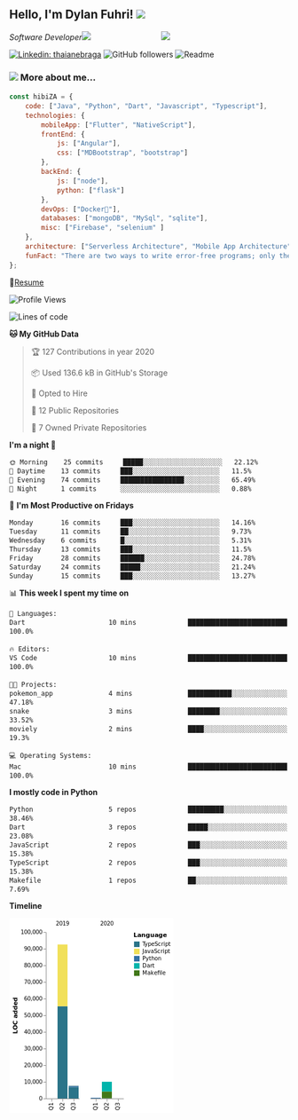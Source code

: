 <h2>Hello, I'm Dylan Fuhri! <img src="https://media.giphy.com/media/12oufCB0MyZ1Go/giphy.gif" width="50"></h2>
<img align='right' src="https://media.giphy.com/media/836HiJc7pgzy8iNXCn/giphy.gif" width="230">
<p><em>Software Developer</a><img src="https://media.giphy.com/media/WUlplcMpOCEmTGBtBW/giphy.gif" width="30"> 
</em></p>

[![Linkedin: thaianebraga](https://img.shields.io/badge/-Dylan-blue?style=flat-square&logo=Linkedin&logoColor=white&link=https://www.linkedin.com/in/dylan-fuhri/)](https://www.linkedin.com/in/dylan-fuhri/)
![GitHub followers](https://img.shields.io/github/followers/HibiZA?style=social)
![Readme](https://github.com/HibiZA/HibiZA/workflows/Readme/badge.svg)

### <img src="https://media.giphy.com/media/VgCDAzcKvsR6OM0uWg/giphy.gif" width="50"> More about me...  

```javascript
const hibiZA = {
    code: ["Java", "Python", "Dart", "Javascript", "Typescript"],
    technologies: {
        mobileApp: ["Flutter", "NativeScript"],
        frontEnd: {
            js: ["Angular"],
            css: ["MDBootstrap", "bootstrap"]
        },
        backEnd: {
            js: ["node"],
            python: ["flask"]
        },
        devOps: ["Docker🐳"],
        databases: ["mongoDB", "MySql", "sqlite"],
        misc: ["Firebase", "selenium" ]
    },
    architecture: ["Serverless Architecture", "Mobile App Architecture"],
    funFact: "There are two ways to write error-free programs; only the third one works"
};
```
📝[Resume](https://drive.google.com/file/d/1RjxKCcvUeoyYgnL_eCwQ9zay77Ayr0Xu/view?usp=sharing)
<!--START_SECTION:waka-->
![Profile Views](http://img.shields.io/badge/Profile%20Views-118-blue)

![Lines of code](https://img.shields.io/badge/From%20Hello%20World%20I've%20written-85585%20Lines%20of%20code-blue)

**🐱 My GitHub Data** 

> 🏆 127 Contributions in year 2020
 > 
> 📦 Used 136.6 kB in GitHub's Storage 
 > 
> 💼 Opted to Hire
 > 
> 📜 12 Public Repositories 
 > 
> 🔑 7 Owned Private Repositories 

**I'm a night 🦉** 

```text
🌞 Morning    25 commits     █████░░░░░░░░░░░░░░░░░░░░   22.12% 
🌆 Daytime    13 commits     ███░░░░░░░░░░░░░░░░░░░░░░   11.5% 
🌃 Evening    74 commits     ████████████████░░░░░░░░░   65.49% 
🌙 Night      1 commits      ░░░░░░░░░░░░░░░░░░░░░░░░░   0.88%

```
📅 **I'm Most Productive on Fridays** 

```text
Monday       16 commits     ███░░░░░░░░░░░░░░░░░░░░░░   14.16% 
Tuesday      11 commits     ██░░░░░░░░░░░░░░░░░░░░░░░   9.73% 
Wednesday    6 commits      █░░░░░░░░░░░░░░░░░░░░░░░░   5.31% 
Thursday     13 commits     ███░░░░░░░░░░░░░░░░░░░░░░   11.5% 
Friday       28 commits     ██████░░░░░░░░░░░░░░░░░░░   24.78% 
Saturday     24 commits     █████░░░░░░░░░░░░░░░░░░░░   21.24% 
Sunday       15 commits     ███░░░░░░░░░░░░░░░░░░░░░░   13.27%

```


📊 **This week I spent my time on** 

```text
💬 Languages: 
Dart                     10 mins             █████████████████████████   100.0%

🔥 Editors: 
VS Code                  10 mins             █████████████████████████   100.0%

🐱‍💻 Projects: 
pokemon_app              4 mins              ███████████░░░░░░░░░░░░░░   47.18% 
snake                    3 mins              ████████░░░░░░░░░░░░░░░░░   33.52% 
moviely                  2 mins              ████░░░░░░░░░░░░░░░░░░░░░   19.3%

💻 Operating Systems: 
Mac                      10 mins             █████████████████████████   100.0%

```

**I mostly code in Python** 

```text
Python                   5 repos             █████████░░░░░░░░░░░░░░░░   38.46% 
Dart                     3 repos             █████░░░░░░░░░░░░░░░░░░░░   23.08% 
JavaScript               2 repos             ███░░░░░░░░░░░░░░░░░░░░░░   15.38% 
TypeScript               2 repos             ███░░░░░░░░░░░░░░░░░░░░░░   15.38% 
Makefile                 1 repos             ██░░░░░░░░░░░░░░░░░░░░░░░   7.69%

```


**Timeline**

![Chart not found](https://github.com/HibiZA/HibiZA/blob/master/charts/bar_graph.png) 


<!--END_SECTION:waka-->
